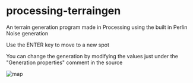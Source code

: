 # processing-terraingen
An terrain generation program made in Processing using the built in Perlin Noise generation

Use the ENTER key to move to a new spot

You can change the generation by modifying the values just under the "Generation properties" comment in the source

![map](https://i.imgur.com/aVbGQoD.png)
